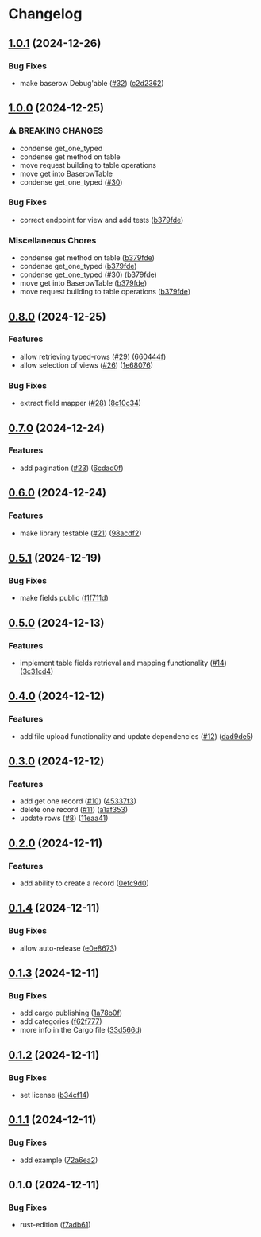 # Changelog

## [1.0.1](https://github.com/cedricziel/baserow-rs/compare/v1.0.0...v1.0.1) (2024-12-26)


### Bug Fixes

* make baserow Debug'able ([#32](https://github.com/cedricziel/baserow-rs/issues/32)) ([c2d2362](https://github.com/cedricziel/baserow-rs/commit/c2d2362a8545cb04d48cfcbc8fe5f54931d504ad))

## [1.0.0](https://github.com/cedricziel/baserow-rs/compare/v0.8.0...v1.0.0) (2024-12-25)


### ⚠ BREAKING CHANGES

* condense get_one_typed
* condense get method on table
* move request building to table operations
* move get into BaserowTable
* condense get_one_typed ([#30](https://github.com/cedricziel/baserow-rs/issues/30))

### Bug Fixes

* correct endpoint for view and add tests ([b379fde](https://github.com/cedricziel/baserow-rs/commit/b379fded9f62131a052c98f9524e3075b27fb747))


### Miscellaneous Chores

* condense get method on table ([b379fde](https://github.com/cedricziel/baserow-rs/commit/b379fded9f62131a052c98f9524e3075b27fb747))
* condense get_one_typed ([b379fde](https://github.com/cedricziel/baserow-rs/commit/b379fded9f62131a052c98f9524e3075b27fb747))
* condense get_one_typed ([#30](https://github.com/cedricziel/baserow-rs/issues/30)) ([b379fde](https://github.com/cedricziel/baserow-rs/commit/b379fded9f62131a052c98f9524e3075b27fb747))
* move get into BaserowTable ([b379fde](https://github.com/cedricziel/baserow-rs/commit/b379fded9f62131a052c98f9524e3075b27fb747))
* move request building to table operations ([b379fde](https://github.com/cedricziel/baserow-rs/commit/b379fded9f62131a052c98f9524e3075b27fb747))

## [0.8.0](https://github.com/cedricziel/baserow-rs/compare/v0.7.0...v0.8.0) (2024-12-25)


### Features

* allow retrieving typed-rows ([#29](https://github.com/cedricziel/baserow-rs/issues/29)) ([660444f](https://github.com/cedricziel/baserow-rs/commit/660444ff178c1c5b5f2517d84f7323a9ae926132))
* allow selection of views ([#26](https://github.com/cedricziel/baserow-rs/issues/26)) ([1e68076](https://github.com/cedricziel/baserow-rs/commit/1e680769bc6fd8d35395975f345efabc64067997))


### Bug Fixes

* extract field mapper ([#28](https://github.com/cedricziel/baserow-rs/issues/28)) ([8c10c34](https://github.com/cedricziel/baserow-rs/commit/8c10c3427da2b6c51f2b0516c0772fcb7ebe61fb))

## [0.7.0](https://github.com/cedricziel/baserow-rs/compare/v0.6.0...v0.7.0) (2024-12-24)


### Features

* add pagination ([#23](https://github.com/cedricziel/baserow-rs/issues/23)) ([6cdad0f](https://github.com/cedricziel/baserow-rs/commit/6cdad0f05ba5f1b54348381305370e175536b55e))

## [0.6.0](https://github.com/cedricziel/baserow-rs/compare/v0.5.1...v0.6.0) (2024-12-24)


### Features

* make library testable ([#21](https://github.com/cedricziel/baserow-rs/issues/21)) ([98acdf2](https://github.com/cedricziel/baserow-rs/commit/98acdf297bcda939cc4fb8a1f27efa2fff09551d))

## [0.5.1](https://github.com/cedricziel/baserow-rs/compare/v0.5.0...v0.5.1) (2024-12-19)


### Bug Fixes

* make fields public ([f1f711d](https://github.com/cedricziel/baserow-rs/commit/f1f711d5497b9da90dfaab0199b796472ca1344f))

## [0.5.0](https://github.com/cedricziel/baserow-rs/compare/v0.4.0...v0.5.0) (2024-12-13)


### Features

* implement table fields retrieval and mapping functionality ([#14](https://github.com/cedricziel/baserow-rs/issues/14)) ([3c31cd4](https://github.com/cedricziel/baserow-rs/commit/3c31cd47b098ac6cd7c494ef2e5f5f084dfab2c0))

## [0.4.0](https://github.com/cedricziel/baserow-rs/compare/v0.3.0...v0.4.0) (2024-12-12)


### Features

* add file upload functionality and update dependencies ([#12](https://github.com/cedricziel/baserow-rs/issues/12)) ([dad9de5](https://github.com/cedricziel/baserow-rs/commit/dad9de5d43d918eab6b99324a300774b3aeb3546))

## [0.3.0](https://github.com/cedricziel/baserow-rs/compare/v0.2.0...v0.3.0) (2024-12-12)


### Features

* add get one record ([#10](https://github.com/cedricziel/baserow-rs/issues/10)) ([45337f3](https://github.com/cedricziel/baserow-rs/commit/45337f3a0c7aef0a517419fb4dbfb8885b85abfe))
* delete one record ([#11](https://github.com/cedricziel/baserow-rs/issues/11)) ([a1af353](https://github.com/cedricziel/baserow-rs/commit/a1af3532be4487eb8db51c08c53654545386818f))
* update rows ([#8](https://github.com/cedricziel/baserow-rs/issues/8)) ([11eaa41](https://github.com/cedricziel/baserow-rs/commit/11eaa4117a210bfc4a65635a9ef8d321a2a556d8))

## [0.2.0](https://github.com/cedricziel/baserow-rs/compare/v0.1.4...v0.2.0) (2024-12-11)


### Features

* add ability to create a record ([0efc9d0](https://github.com/cedricziel/baserow-rs/commit/0efc9d053eeb2c63d8ed1533031b676c2302511a))

## [0.1.4](https://github.com/cedricziel/baserow-rs/compare/v0.1.3...v0.1.4) (2024-12-11)


### Bug Fixes

* allow auto-release ([e0e8673](https://github.com/cedricziel/baserow-rs/commit/e0e8673418160fb6ad90d922067b22d891bbf1f6))

## [0.1.3](https://github.com/cedricziel/baserow-rs/compare/v0.1.2...v0.1.3) (2024-12-11)


### Bug Fixes

* add cargo publishing ([1a78b0f](https://github.com/cedricziel/baserow-rs/commit/1a78b0fbfa1b24dd29fb78b0dd8f33e6c059e516))
* add categories ([f62f777](https://github.com/cedricziel/baserow-rs/commit/f62f7770bb86796efb08b98ec3e9a3e843b6b330))
* more info in the Cargo file ([33d566d](https://github.com/cedricziel/baserow-rs/commit/33d566d449bd7f127e9ffce048da59b65842ec8f))

## [0.1.2](https://github.com/cedricziel/baserow-rs/compare/v0.1.1...v0.1.2) (2024-12-11)


### Bug Fixes

* set license ([b34cf14](https://github.com/cedricziel/baserow-rs/commit/b34cf1453754105133849353b70a5b7b03019118))

## [0.1.1](https://github.com/cedricziel/baserow-rs/compare/v0.1.0...v0.1.1) (2024-12-11)


### Bug Fixes

* add example ([72a6ea2](https://github.com/cedricziel/baserow-rs/commit/72a6ea2ec5efd7d7a74be74a9bea637652229c8f))

## 0.1.0 (2024-12-11)


### Bug Fixes

* rust-edition ([f7adb61](https://github.com/cedricziel/baserow-rs/commit/f7adb61b642d3515c726fae3405259be91b342e3))
